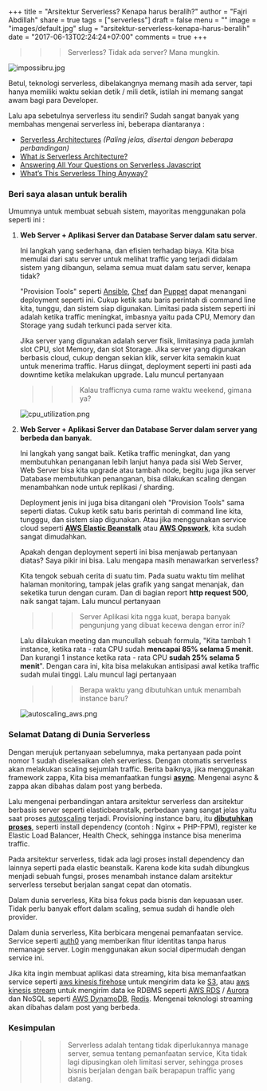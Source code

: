 +++
title = "Arsitektur Serverless? Kenapa harus beralih?"
author = "Fajri Abdillah"
share = true
tags = ["serverless"]
draft = false
menu = ""
image = "images/default.jpg"
slug = "arsitektur-serverless-kenapa-harus-beralih"
date = "2017-06-13T02:24:24+07:00"
comments = true
+++

>>> Serverless? Tidak ada server? Mana mungkin.

![ impossibru.jpg ](/images/arsitektur-serverless-kenapa-harus-beralih/impossibru.jpg "IMPOSSIBRU")

<!--more-->

Betul, teknologi serverless, dibelakangnya memang masih ada server, tapi hanya memiliki waktu sekian detik / mili detik, istilah ini memang sangat awam bagi para Developer.

Lalu apa sebetulnya serverless itu sendiri? Sudah sangat banyak yang membahas mengenai serverless ini, beberapa diantaranya :

- [Serverless Architectures](https://martinfowler.com/articles/serverless.html) *(Paling jelas, disertai dengan beberapa perbandingan)*
- [What *is* Serverless Architecture?](https://medium.com/@PaulDJohnston/what-is-serverless-architecture-43b9ea4babca)
- [Answering All Your Questions on Serverless Javascript](https://medium.com/the-node-js-collection/serverless-javascript-5d2528ac46b5)
- [What’s This Serverless Thing Anyway?](https://read.acloud.guru/whats-this-serverless-thing-anyway-b101cb72c7e6)

### Beri saya alasan untuk beralih

Umumnya untuk membuat sebuah sistem, mayoritas menggunakan pola seperti ini :

1. **Web Server + Aplikasi Server dan Database Server dalam satu server**.

    Ini langkah yang sederhana, dan efisien terhadap biaya. Kita bisa memulai dari satu server untuk melihat traffic yang terjadi didalam sistem yang dibangun, selama semua muat dalam satu server, kenapa tidak?

    "Provision Tools" seperti [Ansible](https://www.ansible.com/how-ansible-works), [Chef](https://www.chef.io/automate/) dan [Puppet](https://puppet.com/product/capabilities/automated-provisioning) dapat menangani deployment seperti ini. Cukup ketik satu baris perintah di command line kita, tunggu, dan sistem siap digunakan. Limitasi pada sistem seperti ini adalah ketika traffic meningkat, imbasnya yaitu pada CPU, Memory dan Storage yang sudah terkunci pada server kita.

    Jika server yang digunakan adalah server fisik, limitasinya pada jumlah slot CPU, slot Memory, dan slot Storage. Jika server yang digunakan berbasis cloud, cukup dengan sekian klik, server kita semakin kuat untuk menerima traffic. Harus diingat, deployment seperti ini pasti ada downtime ketika melakukan upgrade. Lalu muncul pertanyaan

    >>> Kalau trafficnya cuma rame waktu weekend, gimana ya?

    ![ cpu_utilization.png ](/images/arsitektur-serverless-kenapa-harus-beralih/cpu_utilization.png "CPU Utilization di salah satu startup")

2. **Web Server + Aplikasi Server dan Database Server dalam server yang berbeda dan banyak**.

    Ini langkah yang sangat baik. Ketika traffic meningkat, dan yang membutuhkan penanganan lebih lanjut hanya pada sisi Web Server, Web Server bisa kita upgrade atau tambah node, begitu juga jika server Database membutuhkan penanganan, bisa dilakukan scaling dengan menambahkan node untuk replikasi / sharding.

    Deployment jenis ini juga bisa ditangani oleh "Provision Tools" sama seperti diatas. Cukup ketik satu baris perintah di command line kita, tungggu, dan sistem siap digunakan. Atau jika menggunakan service cloud seperti **[AWS Elastic Beanstalk](https://aws.amazon.com/elasticbeanstalk/)** atau **[AWS Opswork](https://aws.amazon.com/opsworks/)**, kita sudah sangat dimudahkan.

    Apakah dengan deployment seperti ini bisa menjawab pertanyaan diatas? Saya pikir ini bisa. Lalu mengapa masih menawarkan serverless?

    Kita tengok sebuah cerita di suatu tim. Pada suatu waktu tim melihat halaman monitoring, tampak jelas grafik yang sangat menanjak, dan seketika turun dengan curam. Dan di bagian report **http request 500**, naik sangat tajam. Lalu muncul pertanyaan

    >>> Server Aplikasi kita ngga kuat, berapa banyak pengunjung yang dibuat kecewa dengan error ini?

    Lalu dilakukan meeting dan muncullah sebuah formula, "Kita tambah 1 instance, ketika rata - rata CPU sudah **mencapai 85% selama 5 menit**. Dan kurangi 1 instance ketika rata - rata CPU **sudah 25% selama 5 menit**". Dengan cara ini, kita bisa melakukan antisipasi awal ketika traffic sudah mulai tinggi. Lalu muncul lagi pertanyaan

    >>> Berapa waktu yang dibutuhkan untuk menambah instance baru?

    ![ autoscaling_aws.png ](/images/arsitektur-serverless-kenapa-harus-beralih/autoscaling_aws.png "")

### Selamat Datang di Dunia Serverless

Dengan merujuk pertanyaan sebelumnya, maka pertanyaan pada point nomor 1 sudah diselesaikan oleh serverless. Dengan otomatis serverless akan melakukan scaling sejumlah traffic. Berita baiknya, jika menggunakan framework zappa, Kita bisa memanfaatkan fungsi **[async](https://github.com/Miserlou/Zappa#asynchronous-task-execution)**. Mengenai async & zappa akan dibahas dalam post yang berbeda.

Lalu mengenai perbandingan antara arsitektur serverless dan arsitektur berbasis server seperti elasticbeanstalk, perbedaan yang sangat jelas yaitu saat proses [autoscaling](http://docs.aws.amazon.com/autoscaling/latest/userguide/GettingStartedTutorial.html) terjadi. Provisioning instance baru, itu **[dibutuhkan proses](https://stackoverflow.com/questions/14115502/elastic-beanstalk-auto-scaling-how-long-to-bring-up-a-new-instance)**, seperti install dependency (contoh : Nginx + PHP-FPM), register ke Elastic Load Balancer, Health Check, sehingga instance bisa menerima traffic.

Pada arsitektur serverless, tidak ada lagi proses install dependency dan lainnya seperti pada elastic beanstalk. Karena kode kita sudah dibungkus menjadi sebuah fungsi, proses menambah instance dalam arsitektur serverless tersebut berjalan sangat cepat dan otomatis.

Dalam dunia serverless, Kita bisa fokus pada bisnis dan kepuasan user. Tidak perlu banyak effort dalam scaling, semua sudah di handle oleh provider.

Dalam dunia serverless, Kita berbicara mengenai pemanfaatan service. Service seperti [auth0](https://auth0.com/) yang memberikan fitur identitas tanpa harus memanage server. Login menggunakan akun social dipermudah dengan service ini.

Jika kita ingin membuat aplikasi data streaming, kita bisa memanfaatkan service seperti [aws kinesis firehose](https://aws.amazon.com/kinesis/firehose/) untuk mengirim data ke [S3](https://aws.amazon.com/s3/), atau [aws kinesis stream](https://aws.amazon.com/kinesis/streams/) untuk mengirim data ke RDBMS seperti [AWS RDS](https://aws.amazon.com/rds/) / [Aurora](https://aws.amazon.com/rds/aurora/) dan NoSQL seperti [AWS DynamoDB](https://aws.amazon.com/dynamodb/), [Redis](https://aws.amazon.com/elasticache/). Mengenai teknologi streaming akan dibahas dalam post yang berbeda.

### Kesimpulan

>>> Serverless adalah tentang tidak diperlukannya manage server, semua tentang pemanfaatan service, Kita tidak lagi dipusingkan oleh limitasi server, sehingga proses bisnis berjalan dengan baik berapapun traffic yang datang.
